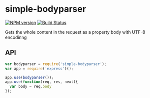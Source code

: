 # simple-bodyparser

[![NPM version](https://badge.fury.io/js/simple-bodyparser.svg)](http://badge.fury.io/js/simple-bodyparser)
[![Build Status](https://travis-ci.org/cosmosgenius/simple-bodyparser.svg?branch=master)](https://travis-ci.org/cosmosgenius/simple-bodyparser)

Gets the whole content in the request as a property body with UTF-8 encodinng

## API

```js
var bodyparser = require('simple-bodyparser');
var app = require('express')();

app.use(bodyparser());
app.use(function(req, res, next){
  var body = req.body
});
```